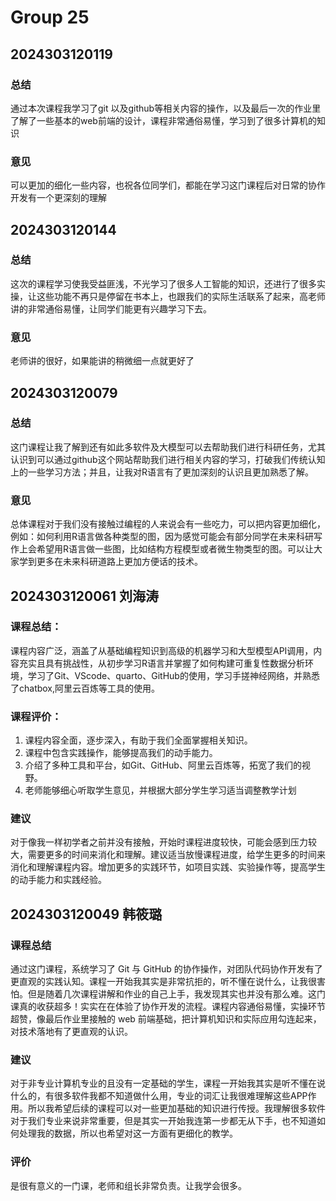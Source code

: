 # Group 25


## 2024303120119

### 总结

通过本次课程我学习了git 以及github等相关内容的操作，以及最后一次的作业里了解了一些基本的web前端的设计，课程非常通俗易懂，学习到了很多计算机的知识

### 意见

可以更加的细化一些内容，也祝各位同学们，都能在学习这门课程后对日常的协作开发有一个更深刻的理解

## 2024303120144

### 总结

这次的课程学习使我受益匪浅，不光学习了很多人工智能的知识，还进行了很多实操，让这些功能不再只是停留在书本上，也跟我们的实际生活联系了起来，高老师讲的非常通俗易懂，让同学们能更有兴趣学习下去。

### 意见

老师讲的很好，如果能讲的稍微细一点就更好了

## 2024303120079

### 总结

这门课程让我了解到还有如此多软件及大模型可以去帮助我们进行科研任务，尤其认识到可以通过github这个网站帮助我们进行相关内容的学习，打破我们传统认知上的一些学习方法；并且，让我对R语言有了更加深刻的认识且更加熟悉了解。

### 意见

总体课程对于我们没有接触过编程的人来说会有一些吃力，可以把内容更加细化，例如：如何利用R语言做各种类型的图，因为感觉可能会有部分同学在未来科研写作上会希望用R语言做一些图，比如结构方程模型或者微生物类型的图。可以让大家学到更多在未来科研道路上更加方便话的技术。

## 2024303120061 刘海涛

### 课程总结：

课程内容广泛，涵盖了从基础编程知识到高级的机器学习和大型模型API调用，内容充实且具有挑战性，从初步学习R语言并掌握了如何构建可重复性数据分析环境，学习了Git、VScode、quarto、GitHub的使用，学习手搓神经网络，并熟悉了chatbox,阿里云百炼等工具的使用。

### 课程评价：

1. 课程内容全面，逐步深入，有助于我们全面掌握相关知识。
2. 课程中包含实践操作，能够提高我们的动手能力。
3. 介绍了多种工具和平台，如Git、GitHub、阿里云百炼等，拓宽了我们的视野。
4. 老师能够细心听取学生意见，并根据大部分学生学习适当调整教学计划

### 建议

对于像我一样初学者之前并没有接触，开始时课程进度较快，可能会感到压力较大，需要更多的时间来消化和理解。建议适当放慢课程进度，给学生更多的时间来消化和理解课程内容。增加更多的实践环节，如项目实践、实验操作等，提高学生的动手能力和实践经验。

## 2024303120049 韩筱璐

### 课程总结
通过这门课程，系统学习了 Git 与 GitHub 的协作操作，对团队代码协作开发有了更直观的实践认知。课程一开始我其实是非常抗拒的，听不懂在说什么，让我很害怕。但是随着几次课程讲解和作业的自己上手，我发现其实也并没有那么难。这门课真的收获超多！实实在在体验了协作开发的流程。课程内容通俗易懂，实操环节超赞，像最后作业里接触的 web 前端基础，把计算机知识和实际应用勾连起来，对技术落地有了更直观的认识。

### 建议
对于非专业计算机专业的且没有一定基础的学生，课程一开始我其实是听不懂在说什么的，有很多软件我都不知道做什么用，专业的词汇让我很难理解这些APP作用。所以我希望后续的课程可以对一些更加基础的知识进行传授。我理解很多软件对于我们专业来说非常重要，但是其实一开始我连第一步都无从下手，也不知道如何处理我的数据，所以也希望对这一方面有更细化的教学。

### 评价
是很有意义的一门课，老师和组长非常负责。让我学会很多。
